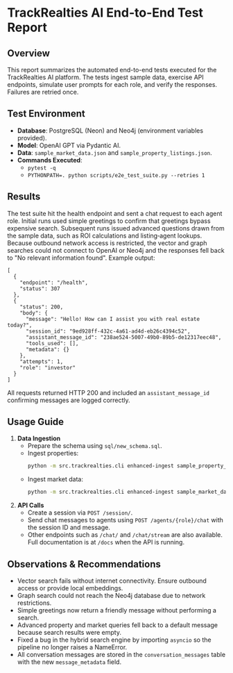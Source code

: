 # TrackRealties AI End-to-End Test Report

## Overview
This report summarizes the automated end-to-end tests executed for the TrackRealties AI platform. The tests ingest sample data, exercise API endpoints, simulate user prompts for each role, and verify the responses. Failures are retried once.

## Test Environment
- **Database**: PostgreSQL (Neon) and Neo4j (environment variables provided).
- **Model**: OpenAI GPT via Pydantic AI.
- **Data**: `sample_market_data.json` and `sample_property_listings.json`.
- **Commands Executed**:
  - `pytest -q`
  - `PYTHONPATH=. python scripts/e2e_test_suite.py --retries 1`

## Results
The test suite hit the health endpoint and sent a chat request to each agent role. Initial runs used simple greetings to confirm that greetings bypass expensive search. Subsequent runs issued advanced questions drawn from the sample data, such as ROI calculations and listing‑agent lookups. Because outbound network access is restricted, the vector and graph searches could not connect to OpenAI or Neo4j and the responses fell back to "No relevant information found". Example output:

```
[
  {
    "endpoint": "/health",
    "status": 307
  },
  {
    "status": 200,
    "body": {
      "message": "Hello! How can I assist you with real estate today?",
      "session_id": "9ed928ff-432c-4a61-ad4d-eb26c4394c52",
      "assistant_message_id": "238ae524-5007-49b0-89b5-de12317eec48",
      "tools_used": [],
      "metadata": {}
    },
    "attempts": 1,
    "role": "investor"
  }
]
```

All requests returned HTTP 200 and included an `assistant_message_id` confirming messages are logged correctly.

## Usage Guide
1. **Data Ingestion**
   - Prepare the schema using `sql/new_schema.sql`.
   - Ingest properties:
     ```bash
     python -m src.trackrealties.cli enhanced-ingest sample_property_listings.json --data-type property
     ```
   - Ingest market data:
     ```bash
     python -m src.trackrealties.cli enhanced-ingest sample_market_data.json --data-type market
     ```
2. **API Calls**
   - Create a session via `POST /session/`.
   - Send chat messages to agents using `POST /agents/{role}/chat` with the session ID and message.
   - Other endpoints such as `/chat/` and `/chat/stream` are also available. Full documentation is at `/docs` when the API is running.

## Observations & Recommendations
- Vector search fails without internet connectivity. Ensure outbound access or provide local embeddings.
- Graph search could not reach the Neo4j database due to network restrictions.
- Simple greetings now return a friendly message without performing a search.
- Advanced property and market queries fell back to a default message because search results were empty.
- Fixed a bug in the hybrid search engine by importing `asyncio` so the pipeline no longer raises a NameError.
- All conversation messages are stored in the `conversation_messages` table with the new `message_metadata` field.

